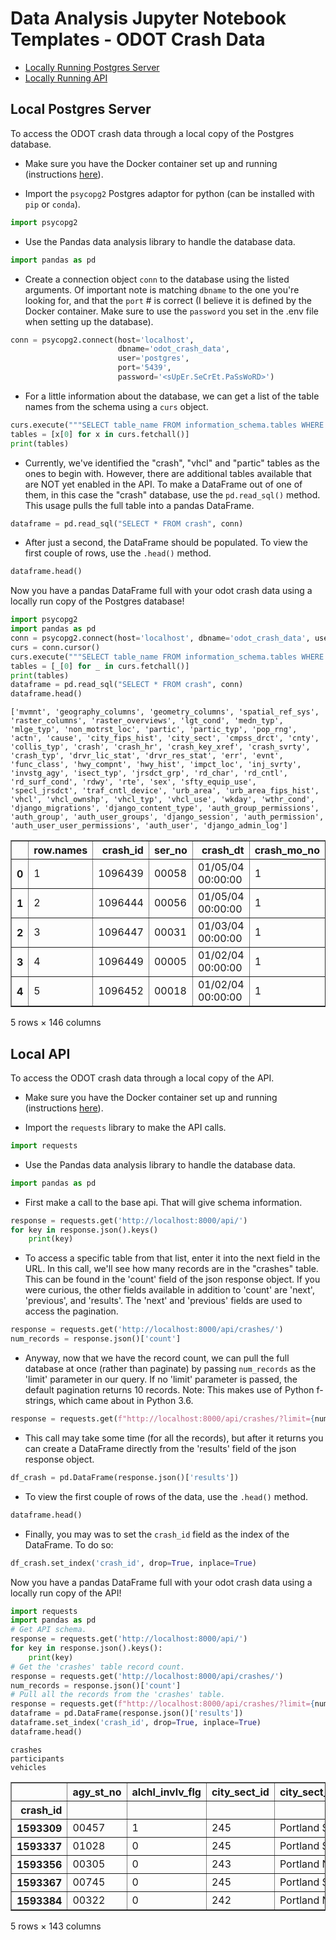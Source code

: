 
# Data Analysis Jupyter Notebook Templates - ODOT Crash Data
* [Locally Running Postgres Server](Accessing_API_and_Postgres_in_Python.md#local-postgres-server)
* [Locally Running API](Accessing_API_and_Postgres_in_Python.md#local-api)

## Local Postgres Server

To access the ODOT crash data through a local copy of the Postgres database.
* Make sure you have the Docker container set up and running (instructions [here](https://github.com/hackoregon/transportation-system-backend)).

* Import the `psycopg2` Postgres adaptor for python (can be installed with `pip` or `conda`).

```python
import psycopg2
```

* Use the Pandas data analysis library to handle the database data.

```python
import pandas as pd
```


* Create a connection object `conn` to the database using the listed arguments. Of important note is matching `dbname` to the one you're looking for, and that the `port` # is correct (I believe it is defined by the Docker container. Make sure to use the `password` you set in the .env file when setting up the database).

```python
conn = psycopg2.connect(host='localhost',
                        dbname='odot_crash_data',
                        user='postgres',
                        port='5439',
                        password='<sUpEr.SeCrEt.PaSsWoRD>')
```

* For a little information about the database, we can get a list of the table names from the schema using a `curs` object.

```python
curs.execute("""SELECT table_name FROM information_schema.tables WHERE table_schema='public'""")
tables = [x[0] for x in curs.fetchall()]
print(tables)
```

* Currently, we've identified the "crash", "vhcl" and "partic" tables as the ones to begin with. However, there are additional tables available that are NOT yet enabled in the API. To make a DataFrame out of one of them, in this case the "crash" database, use the `pd.read_sql()` method. This usage pulls the full table into a pandas DataFrame.

```python
dataframe = pd.read_sql("SELECT * FROM crash", conn)
```

* After just a second, the DataFrame should be populated. To view the first couple of rows, use the `.head()` method.

```python
dataframe.head()
```

Now you have a pandas DataFrame full with your odot crash data using a locally run copy of the Postgres database!


```python
import psycopg2
import pandas as pd
conn = psycopg2.connect(host='localhost', dbname='odot_crash_data', user='postgres', port='5439', password='')
curs = conn.cursor()
curs.execute("""SELECT table_name FROM information_schema.tables WHERE table_schema='public'""")
tables = [_[0] for _ in curs.fetchall()]
print(tables)
dataframe = pd.read_sql("SELECT * FROM crash", conn)
dataframe.head()
```

    ['mvmnt', 'geography_columns', 'geometry_columns', 'spatial_ref_sys', 'raster_columns', 'raster_overviews', 'lgt_cond', 'medn_typ', 'mlge_typ', 'non_motrst_loc', 'partic', 'partic_typ', 'pop_rng', 'actn', 'cause', 'city_fips_hist', 'city_sect', 'cmpss_drct', 'cnty', 'collis_typ', 'crash', 'crash_hr', 'crash_key_xref', 'crash_svrty', 'crash_typ', 'drvr_lic_stat', 'drvr_res_stat', 'err', 'evnt', 'func_class', 'hwy_compnt', 'hwy_hist', 'impct_loc', 'inj_svrty', 'invstg_agy', 'isect_typ', 'jrsdct_grp', 'rd_char', 'rd_cntl', 'rd_surf_cond', 'rdwy', 'rte', 'sex', 'sfty_equip_use', 'specl_jrsdct', 'traf_cntl_device', 'urb_area', 'urb_area_fips_hist', 'vhcl', 'vhcl_ownshp', 'vhcl_typ', 'vhcl_use', 'wkday', 'wthr_cond', 'django_migrations', 'django_content_type', 'auth_group_permissions', 'auth_group', 'auth_user_groups', 'django_session', 'auth_permission', 'auth_user_user_permissions', 'auth_user', 'django_admin_log']





<div>
<style scoped>
    .dataframe tbody tr th:only-of-type {
        vertical-align: middle;
    }

    .dataframe tbody tr th {
        vertical-align: top;
    }

    .dataframe thead th {
        text-align: right;
    }
</style>
<table border="1" class="dataframe">
  <thead>
    <tr style="text-align: right;">
      <th></th>
      <th>row.names</th>
      <th>crash_id</th>
      <th>ser_no</th>
      <th>crash_dt</th>
      <th>crash_mo_no</th>
      <th>crash_day_no</th>
      <th>crash_yr_no</th>
      <th>crash_wk_day_cd</th>
      <th>crash_hr_no</th>
      <th>crash_hr_short_desc</th>
      <th>...</th>
      <th>tot_sfty_equip_use_unknown_qty</th>
      <th>tot_psngr_vhcl_occ_unrestrnd_fatal_cnt</th>
      <th>tot_mcyclst_fatal_cnt</th>
      <th>tot_mcyclst_inj_lvl_a_cnt</th>
      <th>tot_mcyclst_inj_cnt</th>
      <th>tot_mcyclst_unhelmtd_fatal_cnt</th>
      <th>tot_alchl_impaired_drvr_inv_fatal_cnt</th>
      <th>tot_drvr_age_01_20_cnt</th>
      <th>lane_rdwy_dprt_crash_flg</th>
      <th>geom_4269</th>
    </tr>
  </thead>
  <tbody>
    <tr>
      <th>0</th>
      <td>1</td>
      <td>1096439</td>
      <td>00058</td>
      <td>01/05/04 00:00:00</td>
      <td>1</td>
      <td>5</td>
      <td>2004</td>
      <td>2</td>
      <td>20</td>
      <td>8P</td>
      <td>...</td>
      <td>1</td>
      <td>0</td>
      <td>0</td>
      <td>0</td>
      <td>0</td>
      <td>0</td>
      <td>0</td>
      <td>0</td>
      <td>N</td>
      <td>None</td>
    </tr>
    <tr>
      <th>1</th>
      <td>2</td>
      <td>1096444</td>
      <td>00056</td>
      <td>01/05/04 00:00:00</td>
      <td>1</td>
      <td>5</td>
      <td>2004</td>
      <td>2</td>
      <td>17</td>
      <td>5P</td>
      <td>...</td>
      <td>0</td>
      <td>0</td>
      <td>0</td>
      <td>0</td>
      <td>0</td>
      <td>0</td>
      <td>0</td>
      <td>0</td>
      <td>N</td>
      <td>None</td>
    </tr>
    <tr>
      <th>2</th>
      <td>3</td>
      <td>1096447</td>
      <td>00031</td>
      <td>01/03/04 00:00:00</td>
      <td>1</td>
      <td>3</td>
      <td>2004</td>
      <td>7</td>
      <td>4</td>
      <td>4A</td>
      <td>...</td>
      <td>0</td>
      <td>0</td>
      <td>0</td>
      <td>0</td>
      <td>0</td>
      <td>0</td>
      <td>0</td>
      <td>0</td>
      <td>Y</td>
      <td>None</td>
    </tr>
    <tr>
      <th>3</th>
      <td>4</td>
      <td>1096449</td>
      <td>00005</td>
      <td>01/02/04 00:00:00</td>
      <td>1</td>
      <td>2</td>
      <td>2004</td>
      <td>6</td>
      <td>18</td>
      <td>6P</td>
      <td>...</td>
      <td>0</td>
      <td>0</td>
      <td>0</td>
      <td>0</td>
      <td>0</td>
      <td>0</td>
      <td>0</td>
      <td>2</td>
      <td>N</td>
      <td>None</td>
    </tr>
    <tr>
      <th>4</th>
      <td>5</td>
      <td>1096452</td>
      <td>00018</td>
      <td>01/02/04 00:00:00</td>
      <td>1</td>
      <td>2</td>
      <td>2004</td>
      <td>6</td>
      <td>12</td>
      <td>12P</td>
      <td>...</td>
      <td>0</td>
      <td>0</td>
      <td>0</td>
      <td>0</td>
      <td>0</td>
      <td>0</td>
      <td>0</td>
      <td>0</td>
      <td>N</td>
      <td>None</td>
    </tr>
  </tbody>
</table>
<p>5 rows × 146 columns</p>
</div>



## Local API

To access the ODOT crash data through a local copy of the API.

* Make sure you have the Docker container set up and running (instructions [here](https://github.com/hackoregon/transportation-system-backend)).

* Import the `requests` library to make the API calls.

```python
import requests
```

* Use the Pandas data analysis library to handle the database data.

```python
import pandas as pd
```


* First make a call to the base api. That will give schema information.

```python
response = requests.get('http://localhost:8000/api/')
for key in response.json().keys()
    print(key)
```

* To access a specific table from that list, enter it into the next field in the URL. In this call, we'll see how many records are in the "crashes" table. This can be found in the 'count' field of the json response object. If you were curious, the other fields available in addition to 'count' are 'next', 'previous', and 'results'. The 'next' and 'previous' fields are used to access the pagination.

```python
response = requests.get('http://localhost:8000/api/crashes/')
num_records = response.json()['count']
```

* Anyway, now that we have the record count, we can pull the full database at once (rather than paginate) by passing `num_records` as the 'limit' parameter in our query. If no 'limit' parameter is passed, the default pagination returns 10 records. Note: This makes use of Python f-strings, which came about in Python 3.6.

```python
response = requests.get(f"http://localhost:8000/api/crashes/?limit={num_records}")
```

* This call may take some time (for all the records), but after it returns you can create a DataFrame directly from the 'results' field of the json response object. 

```python
df_crash = pd.DataFrame(response.json()['results'])
```

* To view the first couple of rows of the data, use the `.head()` method.

```python
dataframe.head()
```

* Finally, you may was to set the `crash_id` field as the index of the DataFrame. To do so:

```python
df_crash.set_index('crash_id', drop=True, inplace=True)
```

Now you have a pandas DataFrame full with your odot crash data using a locally run copy of the API!


```python
import requests
import pandas as pd
# Get API schema.
response = requests.get('http://localhost:8000/api/')
for key in response.json().keys():
    print(key)
# Get the 'crashes' table record count.
response = requests.get('http://localhost:8000/api/crashes/')
num_records = response.json()['count']
# Pull all the records from the 'crashes' table.
response = requests.get(f"http://localhost:8000/api/crashes/?limit={num_records}")
dataframe = pd.DataFrame(response.json()['results'])
dataframe.set_index('crash_id', drop=True, inplace=True)
dataframe.head()
```

    crashes
    participants
    vehicles





<div>
<style scoped>
    .dataframe tbody tr th:only-of-type {
        vertical-align: middle;
    }

    .dataframe tbody tr th {
        vertical-align: top;
    }

    .dataframe thead th {
        text-align: right;
    }
</style>
<table border="1" class="dataframe">
  <thead>
    <tr style="text-align: right;">
      <th></th>
      <th>agy_st_no</th>
      <th>alchl_invlv_flg</th>
      <th>city_sect_id</th>
      <th>city_sect_nm</th>
      <th>cmpss_dir_cd</th>
      <th>cnty_id</th>
      <th>cnty_nm</th>
      <th>collis_typ_cd</th>
      <th>collis_typ_short_desc</th>
      <th>crash_cause_1_cd</th>
      <th>...</th>
      <th>traf_cntl_device_cd</th>
      <th>traf_cntl_device_short_desc</th>
      <th>traf_cntl_func_flg</th>
      <th>turng_leg_qty</th>
      <th>unloct_flg</th>
      <th>urb_area_cd</th>
      <th>urb_area_short_nm</th>
      <th>wrk_zone_ind</th>
      <th>wthr_cond_cd</th>
      <th>wthr_cond_short_desc</th>
    </tr>
    <tr>
      <th>crash_id</th>
      <th></th>
      <th></th>
      <th></th>
      <th></th>
      <th></th>
      <th></th>
      <th></th>
      <th></th>
      <th></th>
      <th></th>
      <th></th>
      <th></th>
      <th></th>
      <th></th>
      <th></th>
      <th></th>
      <th></th>
      <th></th>
      <th></th>
      <th></th>
      <th></th>
    </tr>
  </thead>
  <tbody>
    <tr>
      <th>1593309</th>
      <td>00457</td>
      <td>1</td>
      <td>245</td>
      <td>Portland SE</td>
      <td>1</td>
      <td>26</td>
      <td>Multnomah</td>
      <td>0</td>
      <td>PED</td>
      <td>18.0</td>
      <td>...</td>
      <td>4</td>
      <td>STOP SIGN</td>
      <td>1</td>
      <td>0.0</td>
      <td>0</td>
      <td>57</td>
      <td>PORTLAND UA</td>
      <td>0.0</td>
      <td>2</td>
      <td>CLD</td>
    </tr>
    <tr>
      <th>1593337</th>
      <td>01028</td>
      <td>0</td>
      <td>245</td>
      <td>Portland SE</td>
      <td>3</td>
      <td>26</td>
      <td>Multnomah</td>
      <td>0</td>
      <td>PED</td>
      <td>2.0</td>
      <td>...</td>
      <td>99</td>
      <td>UNKNOWN</td>
      <td>1</td>
      <td>NaN</td>
      <td>0</td>
      <td>57</td>
      <td>PORTLAND UA</td>
      <td>0.0</td>
      <td>2</td>
      <td>CLD</td>
    </tr>
    <tr>
      <th>1593356</th>
      <td>00305</td>
      <td>0</td>
      <td>243</td>
      <td>Portland NE</td>
      <td>3</td>
      <td>26</td>
      <td>Multnomah</td>
      <td>5</td>
      <td>SS-O</td>
      <td>13.0</td>
      <td>...</td>
      <td>15</td>
      <td>ONE-WAY</td>
      <td>1</td>
      <td>NaN</td>
      <td>0</td>
      <td>57</td>
      <td>PORTLAND UA</td>
      <td>NaN</td>
      <td>3</td>
      <td>RAIN</td>
    </tr>
    <tr>
      <th>1593367</th>
      <td>00745</td>
      <td>0</td>
      <td>245</td>
      <td>Portland SE</td>
      <td>1</td>
      <td>26</td>
      <td>Multnomah</td>
      <td>3</td>
      <td>REAR</td>
      <td>7.0</td>
      <td>...</td>
      <td>15</td>
      <td>ONE-WAY</td>
      <td>1</td>
      <td>NaN</td>
      <td>0</td>
      <td>57</td>
      <td>PORTLAND UA</td>
      <td>NaN</td>
      <td>1</td>
      <td>CLR</td>
    </tr>
    <tr>
      <th>1593384</th>
      <td>00322</td>
      <td>0</td>
      <td>242</td>
      <td>Portland N</td>
      <td>8</td>
      <td>26</td>
      <td>Multnomah</td>
      <td>3</td>
      <td>REAR</td>
      <td>7.0</td>
      <td>...</td>
      <td>15</td>
      <td>ONE-WAY</td>
      <td>1</td>
      <td>NaN</td>
      <td>0</td>
      <td>57</td>
      <td>PORTLAND UA</td>
      <td>NaN</td>
      <td>1</td>
      <td>CLR</td>
    </tr>
  </tbody>
</table>
<p>5 rows × 143 columns</p>
</div>


